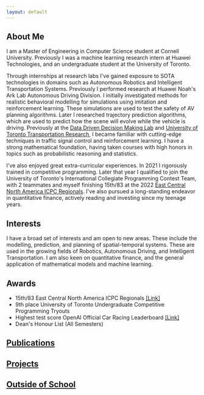 ```yaml
---
layout: default
---
```

## About Me
I am a Master of Engineering in Computer Science student at Cornell University. Previously I was a machine learning research intern at Huawei Technologies, and an undergraduate student at the University of Toronto.  

Through internships at research labs I've gained exposure to SOTA technologies in domains such as Autonomous Robotics and Intelligent Transportation Systems. Previously I performed research at Huawei Noah's Ark Lab Autonomous Driving Division. I initially investigated methods for realistic behavioral modelling for simulations using imitation and reinforcement learning. These simulations are used to test the safety of AV planning algorithms. Later I researched trajectory prediction algorithms, which are used to predict how the scene will evolve while the vehicle is driving. Previously at the [Data Driven Decision Making Lab](https://d3m.mie.utoronto.ca) and [University of Toronto Transportation Research](https://uttri.utoronto.ca/), I became familiar with cutting-edge techniques in traffic signal control and reinforcement learning. I have a strong mathematical foundation, having taken courses with high honors in topics such as probabilistic reasoning and statistics.


I've also enjoyed great extra-curricular experiences. In 2021 I rigorously trained in competitive programming. Later that year I qualified to join the University of Toronto's International Collegiate Programming Contest Team, with 2 teammates and myself finishing 15th/83 at the 2022 [East Central North America ICPC Regionals](https://icpc.global/). I've also pursued a long-standing endeavor in quantitative finance, actively reading and investing since my teenage years.


## Interests
I have a broad set of interests and am open to new areas. These include the modelling, prediction, and planning of spatial-temporal systems. These are used in the growing fields of Robotics, Autonomous Driving, and Intelligent Transportation. I am also keen on quantitative finance, and the general application of mathematical models and machine learning.

## Awards
- 15th/83 East Central North America ICPC Regionals [[Link]](https://icpc.global/regionals/finder/East-Central-NA-2022/standings)
- 9th place University of Toronto Undergraduate Competitive Programming Tryouts
- Highest test score OpenAI Official Car Racing Leaderboard [[Link]](https://github.com/openai/gym/wiki/Leaderboard)
- Dean's Honour List (All Semesters) 

## [Publications](./publications.html)

## [Projects](./projects.html)

## [Outside of School](https://ceudan.github.io/Ceudan_Reads.github.io/)

&nbsp;

&nbsp;

